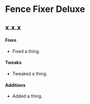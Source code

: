 ﻿# Fence Fixer Deluxe

## x.x.x
#### Fixes
* Fixed a thing.
#### Tweaks
* Tweaked a thing.
#### Additions
* Added a thing.
